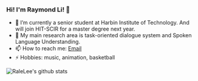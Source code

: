 ### Hi! I'm Raymond Li! 👋

<!--
**RaleLee/RaleLee** is a ✨ _special_ ✨ repository because its `README.md` (this file) appears on your GitHub profile.

Here are some ideas to get you started:
-->
- 🔭 I’m currently a senior student at Harbin Institute of Technology. And will join HIT-SCIR for a master degree next year.
- 🌱 My main research area is task-oriented dialogue system and Spoken Language Understanding.
- 📫 How to reach me: [Email](zhouyangli@ir.hit.edu.cn)
- ⚡ Hobbies: music, animation, basketball


![RaleLee's github stats](https://github-readme-stats.vercel.app/api?username=RaleLee&count_private=true&theme=vue-dark)
